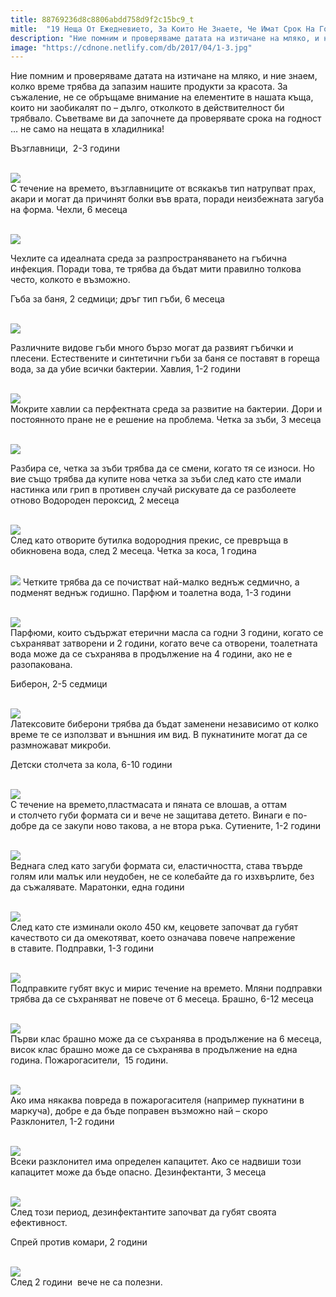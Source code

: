 ```yaml
---
title: 88769236d8c8806abdd758d9f2c15bc9_t
mitle:  "19 Неща От Ежедневието, За Които Не Знаете, Че Имат Срок На Годност!"
description: "Ние помним и проверяваме датата на изтичане на мляко, и ние знаем, колко време трябва да запазим нашите продукти за красота. За съжаление, не се обръщаме внимание на "
image: "https://cdnone.netlify.com/db/2017/04/1-3.jpg"
---
```


 <p>Ние помним и проверяваме датата на изтичане на мляко, и ние знаем, колко време трябва да запазим нашите продукти за красота. За съжаление, не се обръщаме внимание на елементите в нашата къща, които ни заобикалят по – дълго, отколкото в действителност би трябвало. Съветваме ви да започнете да проверявате срока на годност … не само на нещата в хладилника!</p>       <p>Възглавници,  2-3 години</p> <p> <br/><img src="https://cdnone.netlify.com/db/2017/04/1-3.jpg"/><br/> С течение на времето, възглавниците от всякакъв тип натрупват прах, акари и могат да причинят болки във врата, поради неизбежната загуба на форма. Чехли, 6 месеца</p> <p> <br/><img src="https://cdnone.netlify.com/db/2017/04/Slippers-760x570.jpg"/><br/></p>      <p>Чехлите са идеалната среда за разпространяването на гъбична инфекция. Поради това, те трябва да бъдат мити правилно толкова често, колкото е възможно.</p> <p> Гъба за баня, 2 седмици; дръг тип гъби, 6 месеца</p> <p> <br/><img src="https://cdnone.netlify.com/db/2017/04/s677564189223423937_p16_i1_w500.jpeg"/><br/></p> <p>Различните видове гъби много бързо могат да развият гъбички и плесени. Естествените и синтетични гъби за баня се поставят в гореща вода, за да убие всички бактерии. Хавлия, 1-2 години</p>      <p> <br/><img src="https://cdnone.netlify.com/db/2017/04/1-4.jpg"/><br/> Мокрите хавлии са перфектната среда за развитие на бактерии. Дори и постоянното пране не е решение на проблема. Четка за зъби, 3 месеца</p> <p> <br/><img src="https://cdnone.netlify.com/db/2017/04/photodune-5277989-toothbrush-m-760x976.jpg"/><br/></p> <p>Разбира се, четка за зъби трябва да се смени, когато тя се износи. Но вие също трябва да купите нова четка за зъби след като сте имали настинка или грип в противен случай рискувате да се разболеете отново Водороден пероксид, 2 месеца</p> <p> <br/><img src="https://cdnone.netlify.com/db/2017/04/2-3.jpg"/><br/> След като отворите бутилка водородния прекис, се превръща в обикновена вода, след 2 месеца. Четка за коса, 1 година</p> <p> <br/><img src="https://cdnone.netlify.com/db/2017/04/placeholder_landscape-1463762199-best-hair-brush-760x380.gif"/> Четките трябва да се почистват най-малко веднъж седмично, а подменят веднъж годишно. Парфюм и тоалетна вода, 1-3 години</p> <p> <br/><img src="https://cdnone.netlify.com/db/2017/04/3-3-760x344.jpg"/><br/> Парфюми, които съдържат етерични масла са годни 3 години, когато се съхраняват затворени и 2 години, когато вече са отворени, тоалетната вода може да се съхранява в продължение на 4 години, ако не е разопакована.</p>      <p>Биберон, 2-5 седмици</p> <p> <br/><img src="https://cdnone.netlify.com/db/2017/04/6-3.jpg"/><br/> Латексовите биберони трябва да бъдат заменени независимо от колко време те се използват и външния им вид. В пукнатините могат да се размножават микроби.</p> <p> Детски столчета за кола, 6-10 години</p> <p> <br/><img src="https://cdnone.netlify.com/db/2017/04/7-3.jpg"/><br/> С течение на времето,пластмасата и пяната се влошав, а оттам и столчето губи формата си и вече не защитава детето. Винаги е по-добре да се закупи ново такова, а не втора ръка. Сутиените, 1-2 години</p>      <p> <br/><img src="https://cdnone.netlify.com/db/2017/04/8-3-760x847.jpg"/><br/> Веднага след като загуби формата си, еластичността, става твърде голям или малък или неудобен, не се колебайте да го изхвърлите, без да съжалявате. Маратонки, една години</p> <p> <br/><img src="https://cdnone.netlify.com/db/2017/04/9-3.jpg"/><br/> След като сте изминали около 450 км, кецовете започват да губят качеството си да омекотяват, което означава повече напрежение в ставите. Подправки, 1-3 години</p> <p> <br/><img src="https://cdnone.netlify.com/db/2017/04/222.jpg"/><br/> Подправките губят вкус и мирис течение на времето. Мляни подправки трябва да се съхраняват не повече от 6 месеца. Брашно, 6-12 месеца</p> <p> <br/><img src="https://cdnone.netlify.com/db/2017/04/4-3.jpg"/><br/> Първи клас брашно може да се съхранява в продължение на 6 месеца, висок клас брашно може да се съхранява в продължение на една година. Пожарогасители,  15 години.</p> <p> <br/><img src="https://cdnone.netlify.com/db/2017/04/436.jpg"/><br/> Ако има някаква повреда в пожарогасителя (например пукнатини в маркуча), добре е да бъде поправен възможно най – скоро Разклонител, 1-2 години</p> <p> <br/><img src="https://cdnone.netlify.com/db/2017/04/77.jpg"/><br/> Всеки разклонител има определен капацитет. Ако се надвиши този капацитет може да бъде опасно. Дезинфектанти, 3 месеца</p> <p> <br/><img src="https://cdnone.netlify.com/db/2017/04/22222.jpg"/><br/> След този период, дезинфектантите започват да губят своята ефективност.</p> <p> Спрей против комари, 2 години</p> <p> <br/><img src="https://cdnone.netlify.com/db/2017/04/insect-repellent-350.jpg"/><br/> След 2 години  вече не са полезни.</p>       